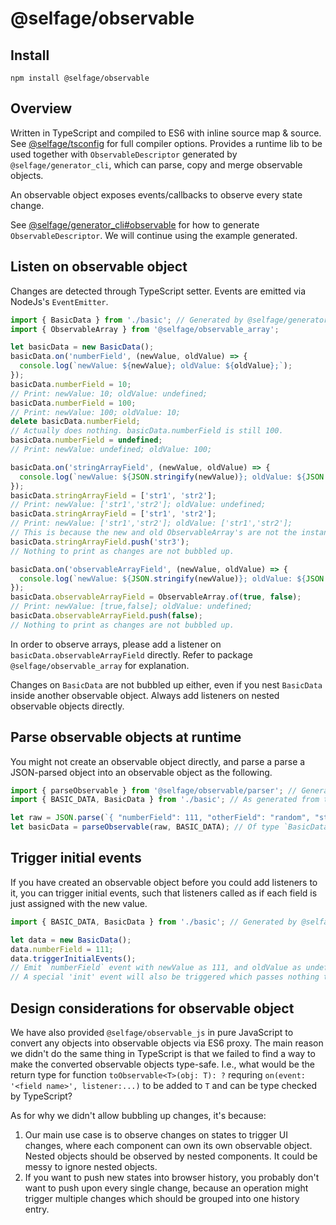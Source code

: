# @selfage/observable

## Install

`npm install @selfage/observable`

## Overview

Written in TypeScript and compiled to ES6 with inline source map & source. See [@selfage/tsconfig](https://www.npmjs.com/package/@selfage/tsconfig) for full compiler options. Provides a runtime lib to be used together with `ObservableDescriptor` generated by `@selfage/generator_cli`, which can parse, copy and merge observable objects.

An observable object exposes events/callbacks to observe every state change.

See [@selfage/generator_cli#observable](https://github.com/selfage/generator_cli#observable) for how to generate `ObservableDescriptor`. We will continue using the example generated.

## Listen on observable object

Changes are detected through TypeScript setter. Events are emitted via NodeJs's `EventEmitter`.

```TypeScript
import { BasicData } from './basic'; // Generated by @selfage/generator_cli.
import { ObservableArray } from '@selfage/observable_array';

let basicData = new BasicData();
basicData.on('numberField', (newValue, oldValue) => {
  console.log(`newValue: ${newValue}; oldValue: ${oldValue};`);
});
basicData.numberField = 10;
// Print: newValue: 10; oldValue: undefined;
basicData.numberField = 100;
// Print: newValue: 100; oldValue: 10;
delete basicData.numberField;
// Actually does nothing. basicData.numberField is still 100.
basicData.numberField = undefined;
// Print: newValue: undefined; oldValue: 100;

basicData.on('stringArrayField', (newValue, oldValue) => {
  console.log(`newValue: ${JSON.stringify(newValue)}; oldValue: ${JSON.stringify(oldValue)};`);
});
basicData.stringArrayField = ['str1', 'str2'];
// Print: newValue: ['str1','str2']; oldValue: undefined;
basicData.stringArrayField = ['str1', 'str2'];
// Print: newValue: ['str1','str2']; oldValue: ['str1','str2'];
// This is because the new and old ObservableArray's are not the instance. I.e., they are not equal by `===`.
basicData.stringArrayField.push('str3');
// Nothing to print as changes are not bubbled up.

basicData.on('observableArrayField', (newValue, oldValue) => {
  console.log(`newValue: ${JSON.stringify(newValue)}; oldValue: ${JSON.stringify(oldValue)};`);
});
basicData.observableArrayField = ObservableArray.of(true, false);
// Print: newValue: [true,false]; oldValue: undefined;
basicData.observableArrayField.push(false);
// Nothing to print as changes are not bubbled up.
```

In order to observe arrays, please add a listener on `basicData.observableArrayField` directly. Refer to package `@selfage/observable_array` for explanation.

Changes on `BasicData` are not bubbled up either, even if you nest `BasicData` inside another observable object. Always add listeners on nested observable objects directly.

## Parse observable objects at runtime

You might not create an observable object directly, and parse a parse a JSON-parsed object into an observable object as the following.

```TypeScript
import { parseObservable } from '@selfage/observable/parser'; // Generated by @selfage/generator_cli.
import { BASIC_DATA, BasicData } from './basic'; // As generated from the example above.

let raw = JSON.parse(`{ "numberField": 111, "otherField": "random", "stringArrayField": ["str1", "str2"] }`);
let basicData = parseObservable(raw, BASIC_DATA); // Of type `BasicData`.
```

## Trigger initial events

If you have created an observable object before you could add listeners to it, you can trigger initial events, such that listeners called as if each field is just assigned with the new value.

```TypeScript
import { BASIC_DATA, BasicData } from './basic'; // Generated by @selfage/generator_cli.

let data = new BasicData();
data.numberField = 111;
data.triggerInitialEvents();
// Emit `numberField` event with newValue as 111, and oldValue as undefined.
// A special 'init' event will also be triggered which passes nothing to the listener. It can be used to flip undefined fields.
```

## Design considerations for observable object

We have also provided `@selfage/observable_js` in pure JavaScript to convert any objects into observable objects via ES6 proxy. The main reason we didn't do the same thing in TypeScript is that we failed to find a way to make the converted observable objects type-safe. I.e., what would be the return type for function `toObservable<T>(obj: T): ?` requring `on(event: '<field name>', listener:...)` to be added to `T` and can be type checked by TypeScript?

As for why we didn't allow bubbling up changes, it's because:

1. Our main use case is to observe changes on states to trigger UI changes, where each component can own its own observable object. Nested objects should be observed by nested components. It could be messy to ignore nested objects.
2. If you want to push new states into browser history, you probably don't want to push upon every single change, because an operation might trigger multiple changes which should be grouped into one history entry.

